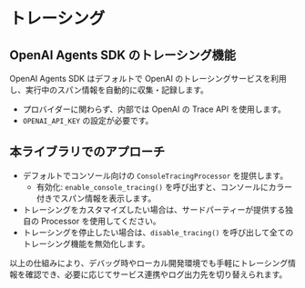 # トレーシング

## OpenAI Agents SDK のトレーシング機能
OpenAI Agents SDK はデフォルトで OpenAI のトレーシングサービスを利用し、実行中のスパン情報を自動的に収集・記録します。
- プロバイダーに関わらず、内部では OpenAI の Trace API を使用します。
- `OPENAI_API_KEY` の設定が必要です。

## 本ライブラリでのアプローチ
- デフォルトでコンソール向けの `ConsoleTracingProcessor` を提供します。
  - 有効化: `enable_console_tracing()` を呼び出すと、コンソールにカラー付きでスパン情報を表示します。
- トレーシングをカスタマイズしたい場合は、サードパーティーが提供する独自の Processor を使用してください。
- トレーシングを停止したい場合は、`disable_tracing()` を呼び出して全てのトレーシング機能を無効化します。

以上の仕組みにより、デバッグ時やローカル開発環境でも手軽にトレーシング情報を確認でき、必要に応じてサービス連携やログ出力先を切り替えられます。 
